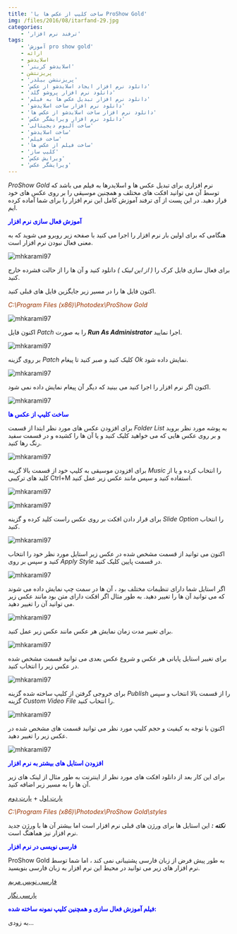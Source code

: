 ```yaml
---
title: 'ساخت کلیپ از عکس ها با ProShow Gold'
img: /files/2016/08/itarfand-29.jpg
categories:
    - 'ترفند نرم افزار'
tags:
    - 'آموزش pro show gold'
    - ارائه
    - اسلایدشو
    - 'اسلایدشو کریتر'
    - پریزنتشن
    - 'پریزنتشن بیلدر'
    - 'دانلود نرم افزار ایجاد اسلایدشو از عکس'
    - 'دانلود نرم افزار پروشو گلد'
    - 'دانلود نرم افزار تبدیل عکس ها به فیلم'
    - 'دانلود نرم افزار ساخت اسلایدشو'
    - 'دانلود نرم افزار ساخت اسلایدشو از عکس ها'
    - 'دانلود نرم افزار ویرایشگر عکس'
    - 'ساخت آلبوم دیجیتالی'
    - 'ساخت اسلایدشو'
    - 'ساخت فیلم'
    - 'ساخت فیلم از عکس ها'
    - 'کلیپ ساز'
    - 'ویرایش عکس'
    - 'ویرایشگر عکس'
---
```


*ProShow Gold* نرم افزاری برای تبدیل عکس ها و اسلایدرها به فیلم می باشد که توسط آن می توانید افکت های مختلف و همچنین موسیقی را بر روی عکس های خود قرار دهید. در این پست از آی ترفند آموزش کامل این نرم افزار را برای شما آماده کرده ایم.

<span style="color: #0000ff;">**آموزش فعال سازی نرم افزار**</span>

هنگامی که برای اولین بار نرم افزار را اجرا می کنید با صفحه زیر روبرو می شوید که به معنی فعال نبودن نرم افزار است.

![mhkarami97](/files/2016/08/itarfand-13.jpg)  

برای فعال سازی فایل کرک را *( از این لینک )* دانلود کنید و آن ها را از حالت فشرده خارج کنید.

اکنون فایل ها را در مسیر زیر جایگزین فایل های قبلی کنید.

<span style="color: #993300;">*C:\\Program Files (x86)\\Photodex\\ProShow Gold*</span>

![mhkarami97](/files/2016/08/itarfand-14.jpg)  

اکنون فایل *Patch* را به صورت ***Run As Administrator*** اجرا نمایید.

![mhkarami97](/files/2016/08/itarfand-15.jpg)  

بر روی گزینه *Patch* کلیک کنید و صبر کنید تا پیغام *Ok* نمایش داده شود.

![mhkarami97](/files/2016/08/itarfand-16.jpg)  

اکنون اگر نرم افزار را اجرا کنید می بینید که دیگر آن پیغام نمایش داده نمی شود.

![mhkarami97](/files/2016/08/itarfand-17.jpg)  

<span style="color: #0000ff;">**ساخت کلیپ از عکس ها**</span>

برای افزودن عکس های مورد نظر ابتدا از قسمت *Folder List* به پوشه مورد نظر بروید و بر روی عکس هایی که می خواهید کلیک کنید و یا آن ها را کشیده و در قسمت سفید رنگ رها کنید.

![mhkarami97](/files/2016/08/itarfand-18.jpg)  

برای افزودن موسیقی به کلیپ خود از قسمت بالا گزینه *Music* را انتخاب کرده و یا از کلید های ترکیبی Ctrl+M استفاده کنید و سپس مانند عکس زیر عمل کنید.

![mhkarami97](/files/2016/08/itarfand-19.jpg)  

![mhkarami97](/files/2016/08/itarfand-21.jpg)  

برای قرار دادن افکت بر روی عکس راست کلید کرده و گزینه *Slide Option* را انتخاب کنید.

![mhkarami97](/files/2016/08/itarfand-22.jpg)  

اکنون می توانید از قسمت مشخص شده در عکس زیر استایل مورد نظر خود را انتخاب کنید و سپس بر روی *Apply Style* در قسمت پایین کلیک کنید.

![mhkarami97](/files/2016/08/itarfand-23.jpg)  

اگر استایل شما دارای تنظیمات مختلف بود ، آن ها در سمت چپ نمایش داده می شوند که می توانید آن ها را تغییر دهید. به طور مثال اگر افکت دارای متن بود مانند عکس زیر می توانید آن را تغییر دهید.

![mhkarami97](/files/2016/08/itarfand-24.jpg)  

برای تغییر مدت زمان نمایش هر عکس مانند عکس زیر عمل کنید.

![mhkarami97](/files/2016/08/itarfand-25.jpg)  

برای تغییر استایل پایانی هر عکس و شروع عکس بعدی می توانید قسمت مشخص شده در عکس زیر را انتخاب کنید.

![mhkarami97](/files/2016/08/itarfand-26.jpg)  

برای خروجی گرفتن از کلیپ ساخته شده گزینه *Publish* را از قسمت بالا انتخاب و سپس گزینه *Custom Video File* را انتخاب کنید.

![mhkarami97](/files/2016/08/itarfand-27.jpg)  

اکنون با توجه به کیفیت و حجم کلیپ مورد نظر می توانید قسمت های مشخص شده در عکس زیر را تغییر دهید.

![mhkarami97](/files/2016/08/itarfand-28.jpg)  

<span style="color: #0000ff;">**افزودن استایل های بیشتر به نرم افزار**</span>

برای این کار بعد از دانلود افکت های مورد نظر از اینترنت به طور مثال از لینک های زیر آن ها را به مسیر زیر اضافه کنید.

[پارت اول](http://dl2.soft98.ir/soft/p-q/Photodex.ProShow.Producer.StylePacks.part1.rar) + [پارت دوم](http://dl2.soft98.ir/soft/p-q/Photodex.ProShow.Producer.StylePacks.part2.rar)  

<span style="color: #993300;">*C:\\Program Files (x86)\\Photodex\\ProShow Gold\\styles*</span>

***نکته :*** این استایل ها برای ورژن های قبلی نرم افزار است اما بیشتر آن ها با ورژن جدید نرم افزار نیز هماهنگ است.

<span style="color: #0000ff;">**فارسی نویسی در نرم افزار**</span>

ProShow Gold به طور پیش فرض از زبان فارسی پشتیبانی نمی کند ، اما شما توسط نرم افزار های زیر می توانید در محیط این نرم افزار به زبان فارسی بنویسید.

[فارسی نویس مریم](http://maryamsoft.com/)  

[پارسی نگار](http://soft98.ir/software/farsi/285-LeoMoon-ParsiNegar.html)  

<span style="color: #0000ff;">**فیلم آموزش فعال سازی و همچنین کلیپ نمونه ساخته شده:**</span>

به زودی…